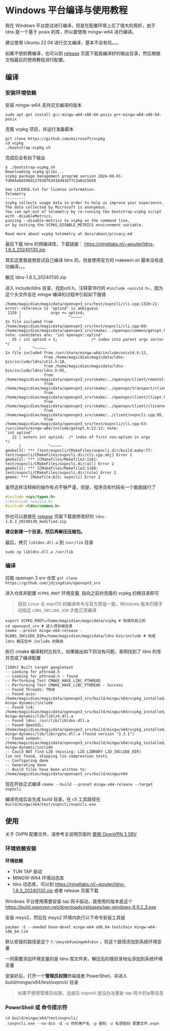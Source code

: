 # Windows 平台编译与使用教程
我在 Windows 平台尝试进行编译，但是在配置环境上花了很大的周折，由于 ldns 是一个基于 posix 的库，所以要使用 mingw-w64 进行编译。

建议使用 Ubuntu 22.04 进行交叉编译，基本不会有坑。。。

如果不想折腾编译，也可以到 [release](https://github.com/jdjingdian/openvpn3_srv/releases) 页面下载我编译好的输出目录，然后根据文档最后的使用教程进行配置。

## 编译

### 安装环境依赖
安装 mingw-w64 支持交叉编译的版本
```shell
sudo apt-get install gcc-mingw-w64-x86-64-posix g++-mingw-w64-x86-64-posix
```

克隆 vcpkg 项目，并运行准备脚本
```shell
git clone https://github.com/microsoft/vcpkg
cd vcpkg
./bootstrap-vcpkg.sh
```
完成后会有如下输出
```shell
$ ./bootstrap-vcpkg.sh 
Downloading vcpkg-glibc...
vcpkg package management program version 2024-08-01-fd884a0d390d12783076341bd43d77c3a6a15658

See LICENSE.txt for license information.
Telemetry
---------
vcpkg collects usage data in order to help us improve your experience.
The data collected by Microsoft is anonymous.
You can opt-out of telemetry by re-running the bootstrap-vcpkg script with -disableMetrics,
passing --disable-metrics to vcpkg on the command line,
or by setting the VCPKG_DISABLE_METRICS environment variable.

Read more about vcpkg telemetry at docs/about/privacy.md
```

最后下载 ldns 的预编译库，下载链接： https://nlnetlabs.nl/~wouter/ldns-1.8.3_20240130.zip

其实这里我是想尝试自己编译 ldns 的，但是使用官方的 makewin.sh 脚本没有成功编译。。。

解压 ldns-1.8.3_20240130.zip

进入 include/ldns 目录，找到util.h，注释第18行的 `#include <unistd.h>`，因为这个头文件会在 mingw 编译的过程中引起如下报错
```shell
/home/magicdian/magicdata/openvpn3_srv/test/ovpncli/cli.cpp:1320:21: error: reference to ‘optind’ is ambiguous
 1320 |             argv += optind;
      |                     ^~~~~~
In file included from /home/magicdian/magicdata/openvpn3_srv/test/ovpncli/cli.cpp:69:
/home/magicdian/magicdata/openvpn3_srv/cmake/../openvpn/common/getopt.hpp:55:5: note: candidates are: ‘int openvpn::optind’
   55 | int optind = 1;               /* index into parent argv vector */
      |     ^~~~~~
In file included from /usr/share/mingw-w64/include/unistd.h:12,
                 from /home/magicdian/magicdata/ldns-bin/include/ldns/util.h:18,
                 from /home/magicdian/magicdata/ldns-bin/include/ldns/ldns.h:95,
                 from /home/magicdian/magicdata/openvpn3_srv/cmake/../openvpn/client/remotelist.hpp:54,
                 from /home/magicdian/magicdata/openvpn3_srv/cmake/../openvpn/transport/client/udpcli.hpp:37,
                 from /home/magicdian/magicdata/openvpn3_srv/cmake/../openvpn/client/cliopt.hpp:54,
                 from /home/magicdian/magicdata/openvpn3_srv/cmake/../openvpn/client/cliconnect.hpp:60,
                 from /home/magicdian/magicdata/openvpn3_srv/cmake/../client/ovpncli.cpp:95,
                 from /home/magicdian/magicdata/openvpn3_srv/test/ovpncli/cli.cpp:63:
/usr/share/mingw-w64/include/getopt.h:22:12: note:                 ‘int optind’
   22 | extern int optind;  /* index of first non-option in argv      */
      |            ^~~~~~
gmake[3]: *** [test/ovpncli/CMakeFiles/ovpncli.dir/build.make:77: test/ovpncli/CMakeFiles/ovpncli.dir/cli.cpp.obj] Error 1
gmake[2]: *** [CMakeFiles/Makefile2:1161: test/ovpncli/CMakeFiles/ovpncli.dir/all] Error 2
gmake[1]: *** [CMakeFiles/Makefile2:1168: test/ovpncli/CMakeFiles/ovpncli.dir/rule] Error 2
gmake: *** [Makefile:621: ovpncli] Error 2
```

虽然这样注释掉的操作有点不够严谨，但是，程序员和代码有一个能跑就行了

```c
#include <sys/types.h>
//#include <unistd.h>
#include <ldns/common.h>
```

你也可以直接在 [release](https://github.com/jdjingdian/openvpn3_srv/releases) 页面下载我修改好的 `ldns-1.8.3_20240130_modified.zip`

**建议新建一个目录，然后再解压压缩包。**

最后，拷贝 `libldns.dll.a` 到 `/usr/lib` 目录
```shell
sudo cp libldns.dll.a /usr/lib
```

### 编译
拉取 openvpn 3 srv 仓库
`git clone https://github.com/jdjingdian/openvpn3_srv`

进入仓库并配置 `VCPKG_ROOT` 环境变量, 指向之前你克隆的 vcpkg 的根目录即可

> 目前 Linux 与 macOS 的编译命令与官方原版一致，Windows 版本仍需手动指定 `LDNS_INCLUDE_DIR` 才能正常编译

```shell
export VCPKG_ROOT=/home/magicdian/magicdata/vcpkg # 改成你自己的
cd openvpn3_srv # 进入项目根目录
cmake --preset mingw-x64-release -DLDNS_INCLUDE_DIR=/home/magicdian/magicdata/ldns-bin/include # 改成 ldns 解压包中 include 的路径
```
执行 cmake 编译耗时比较久，如果输出如下则没有问题，表明找到了 ldns 的库并完成了编译配置
```shell
[100%] Built target googletest
-- Looking for pthread.h
-- Looking for pthread.h - found
-- Performing Test CMAKE_HAVE_LIBC_PTHREAD
-- Performing Test CMAKE_HAVE_LIBC_PTHREAD - Success
-- Found Threads: TRUE  
-- Found asio: /home/magicdian/magicdata/openvpn3_srv/build/mingw/x64/vcpkg_installed/x64-mingw-dynamic/include  
-- Found lz4: /home/magicdian/magicdata/openvpn3_srv/build/mingw/x64/vcpkg_installed/x64-mingw-dynamic/lib/liblz4.dll.a  
-- Found ldns: /usr/lib/libldns.dll.a  
-- Found OpenSSL: /home/magicdian/magicdata/openvpn3_srv/build/mingw/x64/vcpkg_installed/x64-mingw-dynamic/lib/libcrypto.dll.a (found version "3.3.1")  
-- Found xxHash: /home/magicdian/magicdata/openvpn3_srv/build/mingw/x64/vcpkg_installed/x64-mingw-dynamic/include  
-- Could NOT find LZO (missing: LZO_LIBRARY LZO_INCLUDE_DIR) 
lzo not found, skipping lzo compression tests
-- Configuring done
-- Generating done
-- Build files have been written to: /home/magicdian/magicdata/openvpn3_srv/build/mingw/x64
```

现在开始正式编译 `cmake --build --preset mingw-x64-release --target ovpncli`

编译完成后会生成 build 目录，在 cli 工具路径在 `build/mingw/x64/test/ovpncli/ovpncli.exe`

## 使用

关于 OVPN 配置文件，请参考主说明页面的 [使用 OpenVPN 3 SRV](README.md#使用-openvpn-3-srv)

### 环境依赖安装
**环境依赖**
- TUN TAP 驱动
- MINGW-W64 环境动态库
- ldns 动态库，可以到 https://nlnetlabs.nl/~wouter/ldns-1.8.3_20240130.zip 或者 release 页面下载

Windows 平台使用需要安装 tap 网卡驱动，我使用的版本是这个 https://build.openvpn.net/downloads/releases/tap-windows-9.9.2_3.exe

安装 msys2，然后在 msys2 环境内执行以下命令安装工具链
```shell
pacman -S --needed base-devel mingw-w64-x86_64-toolchain mingw-w64-x86_64-lz4
```
默认安装的路径是这个 `C:\msys64\mingw64\bin` ，将这个路径添加到系统环境变量

一同需要添加环境变量的是 ldns 库文件夹，解压后的根目录地址添加到系统环境变量


安装好后，打开一个**管理员权限**终端或者 PowerShell，并进入 build/mingw/x64/test/ovpncli/ 目录

>如果不使用管理员权限，连接后 ovpncli 就没办法更新 tap 网卡的ip等信息
### PowerShell 或 命令提示符
```shell
cd build/mingw/x64/test/ovpncli/
.\ovpncli.exe --no-dco -Q -u 你的用户名 -p 密码 -z 私钥密码 配置文件.ovpn
```